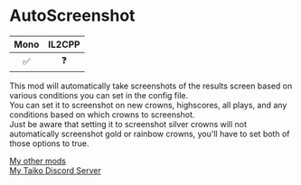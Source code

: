 # AutoScreenshot
| Mono | IL2CPP |
|:--:|:--:|
|✅|❓|

 This mod will automatically take screenshots of the results screen based on various conditions you can set in the config file.\
 You can set it to screenshot on new crowns, highscores, all plays, and any conditions based on which crowns to screenshot.\
 Just be aware that setting it to screenshot silver crowns will not automatically screenshot gold or rainbow crowns, you'll have to set both of those options to true. 




[My other mods](https://docs.google.com/spreadsheets/d/1fuAAfK-0Vw74TwxXF5WVy1fh1ADsVzUkDd7dOHc7EdQ)\
[My Taiko Discord Server](https://discord.gg/6Bjf2xP)

